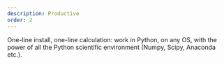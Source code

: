 ```yaml
---
description: Productive
order: 2
---
```

One-line install, one-line calculation: work in Python, on any OS, with the power of all the Python scientific environment (Numpy, Scipy, Anaconda etc.).
